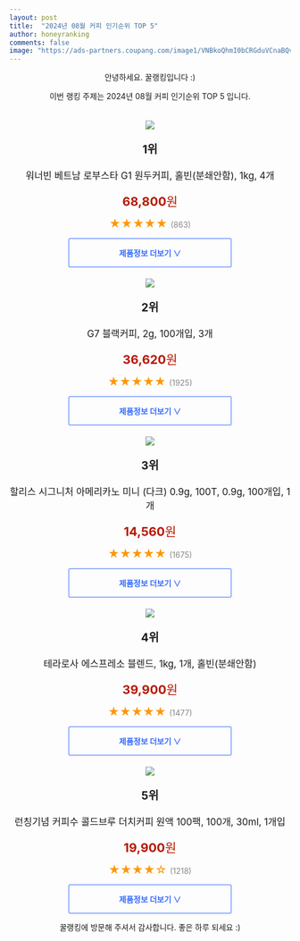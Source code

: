 ```yaml
---
layout: post
title:  "2024년 08월 커피 인기순위 TOP 5"
author: honeyranking
comments: false
image: "https://ads-partners.coupang.com/image1/VNBkoQhmI0bCRGduVCnaBQv_NTdUfDUU40c2Umnsf8bJ0EEitPzlxM4GS-NZ10r2ZlY18XbG9FSAGRTeFozhQyHRQbffGNJntUaeEJYfsst1ewOMgbbMmVuSqJ4PUTdqfqGMV-1nETAKFsoVuWQBjiYDrAefXvqC3YCQBcPUBEQq1QVDMnU7UiVxJESPIb0N-ZYNkB0AbysJB73TF3fw5fzhDP0uxbOD5WzU9q9MNOMtNR-vMHn_qbhC7UwIabNAF1gqZbmGDZqN-drXfjUp3gbSUUsVL3Bj-HS0cbSzfQDE"
---
```

<p style="text-align: center;">안녕하세요. 꿀랭킹입니다 :)</p>
<p style="text-align: center;">이번 랭킹 주제는 2024년 08월 커피 인기순위 TOP 5 입니다.</p><center><img src="https://ads-partners.coupang.com/image1/VNBkoQhmI0bCRGduVCnaBQv_NTdUfDUU40c2Umnsf8bJ0EEitPzlxM4GS-NZ10r2ZlY18XbG9FSAGRTeFozhQyHRQbffGNJntUaeEJYfsst1ewOMgbbMmVuSqJ4PUTdqfqGMV-1nETAKFsoVuWQBjiYDrAefXvqC3YCQBcPUBEQq1QVDMnU7UiVxJESPIb0N-ZYNkB0AbysJB73TF3fw5fzhDP0uxbOD5WzU9q9MNOMtNR-vMHn_qbhC7UwIabNAF1gqZbmGDZqN-drXfjUp3gbSUUsVL3Bj-HS0cbSzfQDE" style="margin-top:20px" /></center><p style="text-align: center; font-size: 20px"><b>1위</b></p><p style="text-align: center; font-size: 17px">워너빈 베트남 로부스타 G1 원두커피, 홀빈(분쇄안함), 1kg, 4개</p><p style="text-align: center;"><span style="color: #b61800; font-size: 22px;"><b>68,800</b>원</span></p><p style="text-align: center;"><span style="color: #ff9600; font-size: 20px;">★★★★★ </span><span style="color: #878787;">(863)</span></p><center><a href="https://link.coupang.com/re/AFFSDP?lptag=AF3899140&subid=honeyrank&pageKey=5857006513&itemId=18626602290&vendorItemId=85761978114&traceid=V0-153-9fbe77b678200cf0&clickBeacon=74da8dd0-58e5-11ef-8d5e-ded526c538dc%7E3&requestid=20240813050000275220261669&token=31850C%7CMIXED"><div style="font-size: 14px; display: inline-block; padding: 15px 90px; color: #346aff; border-radius: 2px; border: 1px solid #346aff; cursor: pointer;"><b>제품정보 더보기 &or;</b></div></a></center><center><img src="https://ads-partners.coupang.com/image1/mvUR8m5HMe-gPIMDmiO7eBOYGf2i7E6NrwmoeQLEwEbyHfa9HUPvTIj_vZNlzwLKiyZA2ocnZNup0OAHkGM90R-9nRaeyvMHKmzy6o3VCLbkwtOnL-Y8iTifw_KuQqeRhiBCKPISluh-sij-2Wd8g0jBbUQ7F8oPLI2_Gt0LniLzSCDVq2_WXCak0eDOqlPTRjwUDN-BmbFcGse_IU3nL1oD2RQc3vz2-Kl4EvIyzoLe1JGIScwNhUm-GMwoAJUev5pn6BWNOC-WH4-QNVYi91ukEVC6-ffcSXcndKX2" style="margin-top:20px" /></center><p style="text-align: center; font-size: 20px"><b>2위</b></p><p style="text-align: center; font-size: 17px">G7 블랙커피, 2g, 100개입, 3개</p><p style="text-align: center;"><span style="color: #b61800; font-size: 22px;"><b>36,620</b>원</span></p><p style="text-align: center;"><span style="color: #ff9600; font-size: 20px;">★★★★★ </span><span style="color: #878787;">(1925)</span></p><center><a href="https://link.coupang.com/re/AFFSDP?lptag=AF3899140&subid=honeyrank&pageKey=6427547160&itemId=19801408552&vendorItemId=86329220809&traceid=V0-153-e5f139c90b848560&clickBeacon=74da8dd0-58e5-11ef-a763-6989d8265156%7E3&requestid=20240813050000275220261669&token=31850C%7CMIXED"><div style="font-size: 14px; display: inline-block; padding: 15px 90px; color: #346aff; border-radius: 2px; border: 1px solid #346aff; cursor: pointer;"><b>제품정보 더보기 &or;</b></div></a></center><center><img src="https://ads-partners.coupang.com/image1/Zm1pf_j5VfhXPOy_ZjY_Z5g0AVbmpImzdmEHw4lIXTYwKL59cx8hzCbEyJQHIYWUMG5wueNrNsRfCtDi57BF4LJwKdmsti4Adr5mVbGAH1K_zpeeNMluLTHhah_E5e4dgAKanuxqOT1QusED5hnccHIzBWbbiX134DdWYSHyae1Ce7t4nqsQ1MMXB1OUsOG7KVY_Ze10XsD9VQPb_oHhGk_0btINtsYMIwPPM14R9G62J5StJK4ikY-I2Up-v1yDEK2LFA6hlyNsR_lFaehshpS2yJAy4iGAUN2jaOAUCifYRyKDNpqEAh3IlP_B2qg=" style="margin-top:20px" /></center><p style="text-align: center; font-size: 20px"><b>3위</b></p><p style="text-align: center; font-size: 17px">할리스 시그니처 아메리카노 미니 (다크) 0.9g, 100T, 0.9g, 100개입, 1개</p><p style="text-align: center;"><span style="color: #b61800; font-size: 22px;"><b>14,560</b>원</span></p><p style="text-align: center;"><span style="color: #ff9600; font-size: 20px;">★★★★★ </span><span style="color: #878787;">(1675)</span></p><center><a href="https://link.coupang.com/re/AFFSDP?lptag=AF3899140&subid=honeyrank&pageKey=7680418773&itemId=10579133918&vendorItemId=77860585515&traceid=V0-153-51bd2f826ba3293f&clickBeacon=74dab4e0-58e5-11ef-9863-1703f3f1707c%7E3&requestid=20240813050000275220261669&token=31850C%7CMIXED"><div style="font-size: 14px; display: inline-block; padding: 15px 90px; color: #346aff; border-radius: 2px; border: 1px solid #346aff; cursor: pointer;"><b>제품정보 더보기 &or;</b></div></a></center><center><img src="https://ads-partners.coupang.com/image1/sJdahzITvpO8oadHsBwW12B7Kd4xGGmxlA1DvXGlz2hvBVYVpH1BkGJ1LU_y0NWqG0hPnsjRs5UXmKJpg3ePFsxxjaZC1n0t8PeEzuOzovdIexew0SoSqll5SBdeAZKc2XItqVWi6vhWoXixHYBzrb5usLrW2kcEzwpzwk8O03l0_y8oTvi_Mut9uQNco3XCRPCUvIMHjviY-ZGJKOOZm-orYyTMmC9ZuiIX3NuDtVIrYljhDk7Snock74wQ4XObh6oRxDASl6TZAYbH2pdb1JEnIeKo_SI_j5Zit13b6g==" style="margin-top:20px" /></center><p style="text-align: center; font-size: 20px"><b>4위</b></p><p style="text-align: center; font-size: 17px">테라로사 에스프레소 블렌드, 1kg, 1개, 홀빈(분쇄안함)</p><p style="text-align: center;"><span style="color: #b61800; font-size: 22px;"><b>39,900</b>원</span></p><p style="text-align: center;"><span style="color: #ff9600; font-size: 20px;">★★★★★ </span><span style="color: #878787;">(1477)</span></p><center><a href="https://link.coupang.com/re/AFFSDP?lptag=AF3899140&subid=honeyrank&pageKey=6924474148&itemId=16734092113&vendorItemId=83916064568&traceid=V0-153-62dfe829ac98a797&clickBeacon=74dab4e0-58e5-11ef-b1a2-c232523e985c%7E3&requestid=20240813050000275220261669&token=31850C%7CMIXED"><div style="font-size: 14px; display: inline-block; padding: 15px 90px; color: #346aff; border-radius: 2px; border: 1px solid #346aff; cursor: pointer;"><b>제품정보 더보기 &or;</b></div></a></center><center><img src="https://ads-partners.coupang.com/image1/O6aiKse7fi0fgbV3O17rhDRzPag__K-3Yp0QnSdNgxBXL6oRBqnHhjewpUuz3AtV-cWbWLgZO26Rpikh3Oi7MNegudSHXPO4S71Sm5r6cZ53II609D70yWqHo5WhpsGMBJuOHgRSyIpE-Vrqa4FiMpXJCA03VLRFFMiJlTo6qdV-Dethox36EJfAShqcR5Aci4q7E0zNnPy-paQnpOF0RtJlL5O78Moex_B65Oy1SGzEH3glpEgnZ2m6IXl85sxhlB1dO0AghflNZnfosHcgfQTs_zFU1vViojZfgmrw5p7SG2W5f-QCwL4dXu-ONK6H" style="margin-top:20px" /></center><p style="text-align: center; font-size: 20px"><b>5위</b></p><p style="text-align: center; font-size: 17px">런칭기념 커피수 콜드브루 더치커피 원액 100팩, 100개, 30ml, 1개입</p><p style="text-align: center;"><span style="color: #b61800; font-size: 22px;"><b>19,900</b>원</span></p><p style="text-align: center;"><span style="color: #ff9600; font-size: 20px;">★★★★☆ </span><span style="color: #878787;">(1218)</span></p><center><a href="https://link.coupang.com/re/AFFSDP?lptag=AF3899140&subid=honeyrank&pageKey=7771652457&itemId=20982680018&vendorItemId=87650523448&traceid=V0-153-b7ed3cd59d0cc5b4&clickBeacon=74dab4e0-58e5-11ef-b06b-bbfc99e12458%7E3&requestid=20240813050000275220261669&token=31850C%7CMIXED"><div style="font-size: 14px; display: inline-block; padding: 15px 90px; color: #346aff; border-radius: 2px; border: 1px solid #346aff; cursor: pointer;"><b>제품정보 더보기 &or;</b></div></a></center><p style="text-align: center;">꿀랭킹에 방문해 주셔서 감사합니다. 좋은 하루 되세요 :)</p>
